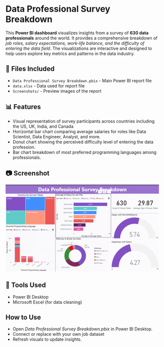 # Data Professional Survey Breakdown

This **Power BI dashboard** visualizes insights from a survey of **630 data professionals** around the world. It provides a comprehensive breakdown of *job roles, salary expectations, work-life balance, and the difficulty of entering the data field*. The visualizations are interactive and designed to help users explore key metrics and patterns in the data industry.

## 📁 Files Included
- `Data Professional Survey Breakdown.pbix` - Main Power BI report file
- `data.xlsx` - Data used for report file
- `Screenshots/` - Preview images of the report

## 📊 Features

- Visual representation of survey participants across countries including the US, UK, India, and Canada
- Horizontal bar chart comparing average salaries for roles like Data Scientist, Data Engineer, Analyst, and more.
- Donut chart showing the perceived difficulty level of entering the data profession.
- Bar chart breakdown of most preferred programming languages among professionals.

## 📷 Screenshot
![Dashboard Preview](Screenshots/preview1.png)

## 🔧 Tools Used
- Power BI Desktop
- Microsoft Excel (for data cleaning)

## How to Use
- Open *Data Professional Survey Breakdown.pbix* in Power BI Desktop.
- Connect or replace with your own job dataset
- Refresh visuals to update insights.
